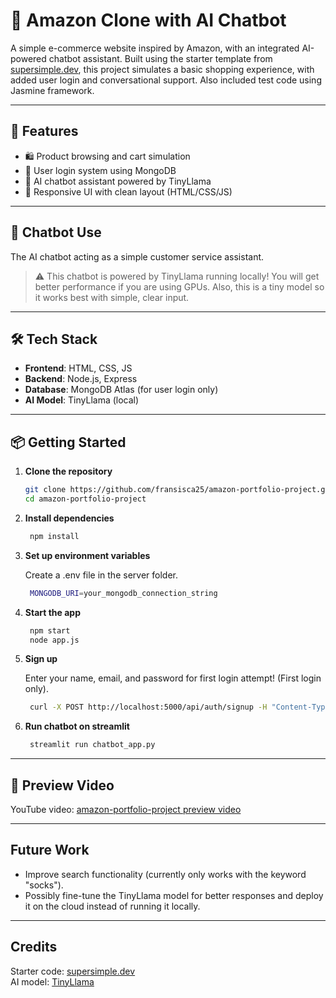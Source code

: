 # 🛒 Amazon Clone with AI Chatbot

A simple e-commerce website inspired by Amazon, with an integrated AI-powered chatbot assistant. Built using the starter template from [supersimple.dev](https://supersimple.dev), this project simulates a basic shopping experience, with added user login and conversational support. Also included test code using Jasmine framework.

---

## 🚀 Features

- 🛍️ Product browsing and cart simulation
- 🔐 User login system using MongoDB
- 🤖 AI chatbot assistant powered by TinyLlama
- 🎨 Responsive UI with clean layout (HTML/CSS/JS)


---

## 🤖 Chatbot Use

The AI chatbot acting as a simple customer service assistant.

> ⚠️ This chatbot is powered by TinyLlama running locally! You will get better performance if you are using GPUs. Also, this is a tiny model so it works best with simple, clear input.

---

## 🛠️ Tech Stack

- **Frontend**: HTML, CSS, JS 
- **Backend**: Node.js, Express
- **Database**: MongoDB Atlas (for user login only)
- **AI Model**: TinyLlama (local)

---

## 📦 Getting Started

1. **Clone the repository**

   ```bash
   git clone https://github.com/fransisca25/amazon-portfolio-project.git
   cd amazon-portfolio-project

2. **Install dependencies**

   ```bash
    npm install

3. **Set up environment variables**

   Create a .env file in the server folder.

   ```bash
    MONGODB_URI=your_mongodb_connection_string

5. **Start the app**

   ```bash
    npm start
    node app.js

6. **Sign up**

   Enter your name, email, and password for first login attempt! (First login only).

   ```bash
    curl -X POST http://localhost:5000/api/auth/signup -H "Content-Type: application/json" -d "{\"name\":\"ENTER YOUR NAME\",\"email\":\"ENTER YOUR EMAIL\",\"password\":\"ENTER YOUR PASSWORD\"}"

7. **Run chatbot on streamlit**

   ```bash
    streamlit run chatbot_app.py

---

## 📸 Preview Video

YouTube video: 
[amazon-portfolio-project preview video](https://youtu.be/cPB5YyRuAwA?si=Jc4OREn1LhfsUfIa)

---

## Future Work
- Improve search functionality (currently only works with the keyword "socks").
- Possibly fine-tune the TinyLlama model for better responses and deploy it on the cloud instead of running it locally.

---

## Credits
Starter code: [supersimple.dev](https://github.com/SuperSimpleDev) <br>
AI model: [TinyLlama](https://huggingface.co/TinyLlama/TinyLlama-1.1B-Chat-v1.0)






